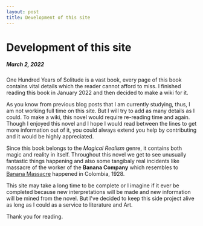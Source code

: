 ```yaml
---
layout: post
title: Development of this site
---
```

<h1>Development of this site</h1>
<h5>March 2, 2022</h5>
<p>One Hundred Years of Solitude is a vast book, every page of this book contains vital details which the reader cannot afford to miss. I finished reading this book in January 2022 and then decided to make a wiki for it.</p>
<p>As you know from previous blog posts that I am currently studying, thus, I am not working full time on this site. But I will try to add as many details as I could. To make a wiki, this novel would require re-reading time and again. Though I enjoyed this novel and I hope I would read between the lines to get more information out of it, you could always extend you help by contributing and it would be highly appreciated.</p>
<p>Since this book belongs to the <i>Magical Realism</i> genre, it contains both magic and reality in itself. Throughout this novel we get to see unusually fantastic things happening and also some tangibaly real incidents like massacre of the worker of the <b>Banana Company</b> which resembles to <a href="https://en.wikipedia.org/wiki/Banana_Massacre">Banana Massacre</a> happened in Colombia, 1928.</p>
<p>This site may take a long time to be complete or I imagine if it ever be completed because new interpretations will be made and new information will be mined from the novel. But I've decided to keep this side project alive as long as I could as a service to literature and Art.</p>
Thank you for reading.